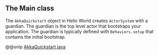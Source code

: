 ## The Main class
 
The `AkkaQuickstart` object in Hello World creates `ActorSystem` with a guardian. 
The guardian is the top level actor that bootstraps your application. The guardian
is typically defined with `Behaviors.setup` that contains the initial bootstrap.
 
@@snip [AkkaQuickstart.java]($g8src$/java/$package$/AkkaQuickstart.java)
 

